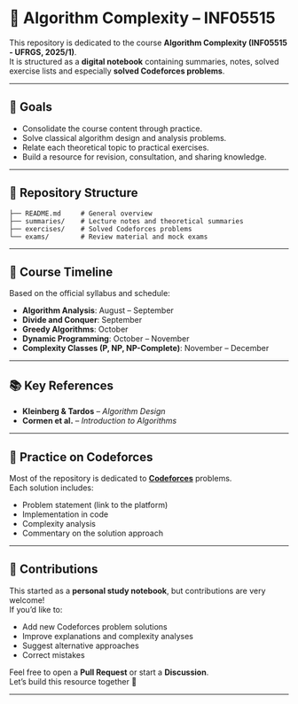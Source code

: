# 📘 Algorithm Complexity – INF05515

This repository is dedicated to the course **Algorithm Complexity (INF05515 - UFRGS, 2025/1)**.  
It is structured as a **digital notebook** containing summaries, notes, solved exercise lists and especially **solved Codeforces problems**.  

---

## 🎯 Goals
- Consolidate the course content through practice.  
- Solve classical algorithm design and analysis problems.  
- Relate each theoretical topic to practical exercises.  
- Build a resource for revision, consultation, and sharing knowledge.  

---

## 📂 Repository Structure
```
├── README.md     # General overview
├── summaries/    # Lecture notes and theoretical summaries
├── exercises/    # Solved Codeforces problems
└── exams/        # Review material and mock exams
```

---

## 📅 Course Timeline
Based on the official syllabus and schedule:

- **Algorithm Analysis**: August – September  
- **Divide and Conquer**: September  
- **Greedy Algorithms**: October  
- **Dynamic Programming**: October – November  
- **Complexity Classes (P, NP, NP-Complete)**: November – December  

---

## 📚 Key References
- **Kleinberg & Tardos** – *Algorithm Design*  
- **Cormen et al.** – *Introduction to Algorithms*  

---

## 🚀 Practice on Codeforces
Most of the repository is dedicated to **[Codeforces](https://codeforces.com/)** problems.  
Each solution includes:
- Problem statement (link to the platform)  
- Implementation in code  
- Complexity analysis  
- Commentary on the solution approach  

---

## 🤝 Contributions
This started as a **personal study notebook**, but contributions are very welcome!  
If you’d like to:  
- Add new Codeforces problem solutions  
- Improve explanations and complexity analyses  
- Suggest alternative approaches  
- Correct mistakes  

Feel free to open a **Pull Request** or start a **Discussion**.  
Let’s build this resource together 🚀  

---